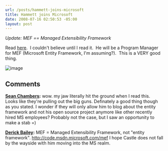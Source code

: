 ```yaml
---
url: /posts/hammett-joins-microsoft
title: Hammett joins Microsoft
date: 2008-07-16 02:50:53 -05:00
layout: post
---
```


_Update: MEF == Managed Extensibility Framework_

Read [here](http://hammett.castleproject.org/?p=312#comment-62594).  I couldn't believe until I read it.  He will be a Program Manager for MEF (Microsoft Entity Framework, I'm assuming?).  This is a VERY good thing.

![image](jasonmeridth/files/2011/03HammettjoinsMicrosoft_1414A/image_thumb.png)

## Comments

**[Sean Chambers](#277 "2008-07-16 11:05:47"):** wow. my jaw literally hit the ground when I read this. Looks like they're pulling out the big guns. Definately a good thing though as you stated. I wonder if they will only allow him to blog about the entity framework and not his open source project anymore like other recently hired MS employees? Probably not the case, but I saw an opportunity to make a stab =)

**[Derick Bailey](#278 "2008-07-16 19:58:18"):** MEF = Managed Extensibility Framework, not "entity framework". <http://code.msdn.microsoft.com/mef> I hope Castle does not fall by the wayside with him moving into the MS realm.
